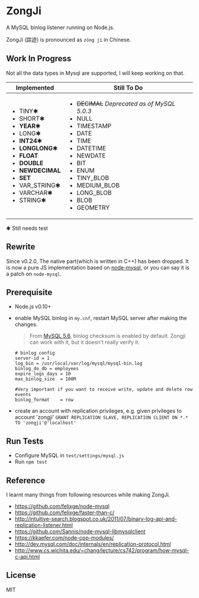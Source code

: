 # ZongJi
A MySQL binlog listener running on Node.js.

ZongJi (踪迹) is pronounced as `zōng jì` in Chinese.

## Work In Progress

Not all the data types in Mysql are supported, I will keep working on that.

Implemented | Still To Do
------------|-------------------------------------
<ul><li>TINY✱<li>SHORT✱<li>**YEAR**✱<li>LONG✱<li>**INT24**✱<li>**LONGLONG**✱<li>**FLOAT**<li>**DOUBLE**<li>**NEWDECIMAL**<li>**SET**<li>VAR_STRING✱<li>VARCHAR✱<li>STRING✱</ul> | <ul><li>~~DECIMAL~~ *Deprecated as of MySQL 5.0.3*<li>NULL<li>TIMESTAMP<li>DATE<li>TIME<li>DATETIME<li>NEWDATE<li>BIT<li>ENUM<li>TINY_BLOB<li>MEDIUM_BLOB<li>LONG_BLOB<li>BLOB<li>GEOMETRY</ul>

✱ Still needs test

## Rewrite

Since v0.2.0, The native part(which is written in C++) has been dropped. It is now a pure JS implementation based on [node-mysql](https://github.com/felixge/node-mysql), or you can say it is a patch on `node-mysql`.

## Prerequisite

* Node.js v0.10+
* enable MySQL binlog in `my.cnf`, restart MySQL server after making the changes.
  > From [MySQL 5.6](https://dev.mysql.com/doc/refman/5.6/en/replication-options-binary-log.html), binlog checksum is enabled by default. Zongji can work with it, but it doesn't really verify it.

  ```
  # binlog config
  server-id = 1
  log_bin = /usr/local/var/log/mysql/mysql-bin.log
  binlog_do_db = employees
  expire_logs_days = 10
  max_binlog_size  = 100M

  #Very important if you want to receive write, update and delete row events
  binlog_format    = row
  ```
* create an account with replication privileges, e.g. given privileges to account 'zongji'
  ```GRANT REPLICATION SLAVE, REPLICATION CLIENT ON *.* TO 'zongji'@'localhost'```

## Run Tests

* Configure MySQL in `test/settings/mysql.js`
* Run `npm test`

## Reference

I learnt many things from following resources while making ZongJi.

* https://github.com/felixge/node-mysql
* https://github.com/felixge/faster-than-c/
* http://intuitive-search.blogspot.co.uk/2011/07/binary-log-api-and-replication-listener.html
* https://github.com/Sannis/node-mysql-libmysqlclient
* https://kkaefer.com/node-cpp-modules/
* http://dev.mysql.com/doc/internals/en/replication-protocol.html
* http://www.cs.wichita.edu/~chang/lecture/cs742/program/how-mysql-c-api.html

## License
MIT
